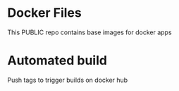 # Docker Files 
This PUBLIC repo contains base images for docker apps 

# Automated build 
Push tags to trigger builds on docker hub 
